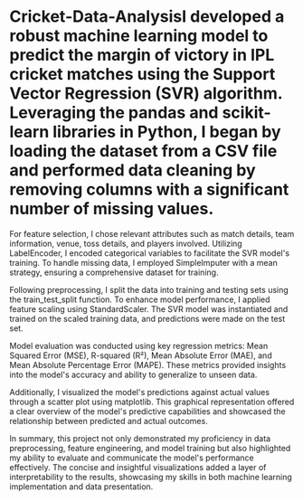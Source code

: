 # Cricket-Data-AnalysisI developed a robust machine learning model to predict the margin of victory in IPL cricket matches using the Support Vector Regression (SVR) algorithm. Leveraging the pandas and scikit-learn libraries in Python, I began by loading the dataset from a CSV file and performed data cleaning by removing columns with a significant number of missing values.

For feature selection, I chose relevant attributes such as match details, team information, venue, toss details, and players involved. Utilizing LabelEncoder, I encoded categorical variables to facilitate the SVR model's training. To handle missing data, I employed SimpleImputer with a mean strategy, ensuring a comprehensive dataset for training.

Following preprocessing, I split the data into training and testing sets using the train_test_split function. To enhance model performance, I applied feature scaling using StandardScaler. The SVR model was instantiated and trained on the scaled training data, and predictions were made on the test set.

Model evaluation was conducted using key regression metrics: Mean Squared Error (MSE), R-squared (R²), Mean Absolute Error (MAE), and Mean Absolute Percentage Error (MAPE). These metrics provided insights into the model's accuracy and ability to generalize to unseen data.

Additionally, I visualized the model's predictions against actual values through a scatter plot using matplotlib. This graphical representation offered a clear overview of the model's predictive capabilities and showcased the relationship between predicted and actual outcomes.

In summary, this project not only demonstrated my proficiency in data preprocessing, feature engineering, and model training but also highlighted my ability to evaluate and communicate the model's performance effectively. The concise and insightful visualizations added a layer of interpretability to the results, showcasing my skills in both machine learning implementation and data presentation.
